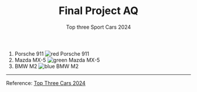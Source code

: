 
<html lang="en">
<head>
  <meta charset="UTF-8">
  <meta http-equiv="X-UA-Compatible" content="IE=edge">
  <meta name="viewport" content="width=device-width, initial-scale=1.0">

</head>
<body>
<header>  <h1> Final Project AQ</h1>
<P> Top three Sport Cars 2024</P>
</header>
 
  <main> 
    <ol>
  <li> Porsche 911 <img src="https://www.autocar.co.uk/sites/autocar.co.uk/files/porsche-911-review_0_0.jpg" alt="red Porsche 911" ></li>
  
  <li> Mazda MX-5 <img src="https://www.autocar.co.uk/sites/autocar.co.uk/files/best_sports_cars_-_mazda_mx-5.jpg" alt=" green Mazda MX-5" ></li>
  <li>BMW M2 <img src="https://www.autocar.co.uk/sites/autocar.co.uk/files/bmw-m2-road-test-review-2023-04-cornering-front_0.jpg" alt=" blue BMW M2" ></li>
  
  </ol>
  
</main>
<hr>
  <footer> Reference: <a href="https://www.autocar.co.uk/car-news/best-cars/top-10-best-sports-cars"> Top Three Cars 2024</a> </footer>
</body>

